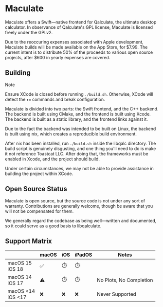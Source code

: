 # Maculate

Maculate offers a Swift—native frontend for Qalculate, the ultimate desktop calculator. In observance of Qalculate's GPL license, Maculate is licensed freely under the GPLv2.

Due to the reoccuring expenses associated with Apple development, Maculate builds will be made available on the App Store, for \$7.99. The current intent is to distribute 50\% of the proceeds to various open source projects, after \$600 in yearly expenses are covered.

## Building

> [!NOTE]
> Ensure XCode is closed before running `./build.sh`. Otherwise, XCode will detect the `rm` commands and break configuration.

Maculate is divided into two parts: the Swift frontend, and the C++ backend. The backend is built using CMake, and the frontend is built using Xcode. The backend is built as a static library, and the frontend links against it.

Due to the fact the backend was intended to be built on Linux, the backend is built using nix, which creates a reproducible build environment.

After nix has been installed, run `./build.sh` inside the libqalc directory. The build script is genuinely disgusting, and one thing you'll need to do is make it not reference Toastcat LLC. After doing that, the frameworks must be enabled in Xcode, and the project should build.

Under certain circumstances, we may not be able to provide assistance in building the project within XCode.

## Open Source Status

Maculate is open source, but the source code is not under any sort of warranty. Contributions are generally welcome, though be aware that you will not be compensated for them.

We generally regard the codebase as being well—written and documented, so it could serve as a good basis to libqalculate.

## Support Matrix

|                         | macOS | iOS | iPadOS | Notes                   |
| ----------------------- | ----- | --- | ------ | ----------------------- |
| macOS 15 <br/> iOS 18   | ✅    | ⏱️  | ⏱️     |                         |
| macOS 14 <br/> iOS 17   | ⚠️    | ⏱️  | ⏱️     | No Plots, No Completion |
| macOS <14 <br/> iOS <17 | ❌    | ❌  | ❌     | Never Supported         |
